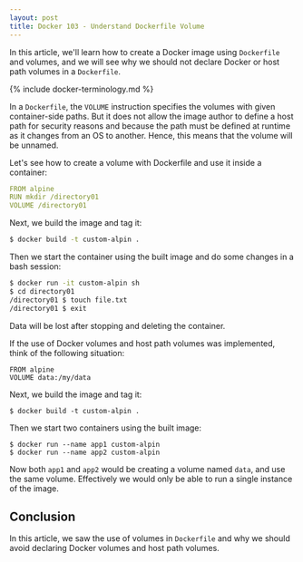 ```yaml
---
layout: post
title: Docker 103 - Understand Dockerfile Volume
---
```


In this article, we'll learn how to create a Docker image using `Dockerfile` and volumes, and we will see why we should not declare Docker or host path volumes in a `Dockerfile`.

{% include docker-terminology.md %}

In a `Dockerfile`, the `VOLUME` instruction specifies the volumes with given container-side paths. But it does not allow the image author to define a host path for security reasons and because the path must be defined at runtime as it changes from an OS to another. Hence, this means that the volume will be unnamed.

Let's see how to create a volume with Dockerfile and use it inside a container:

```yaml
FROM alpine
RUN mkdir /directory01
VOLUME /directory01
```

Next, we build the image and tag it:

```bash
$ docker build -t custom-alpin .
```

Then we start the container using the built image and do some changes in a bash session:

```bash
$ docker run -it custom-alpin sh
$ cd directory01
/directory01 $ touch file.txt
/directory01 $ exit
```

Data will be lost after stopping and deleting the container.

If the use of Docker volumes and host path volumes was implemented, think of the following situation:

```
FROM alpine
VOLUME data:/my/data
```

Next, we build the image and tag it:

```
$ docker build -t custom-alpin .
```

Then we start two containers using the built image:

```
$ docker run --name app1 custom-alpin
$ docker run --name app2 custom-alpin
```

Now both `app1` and `app2` would be creating a volume named `data`, and use the same volume. Effectively we would only be able to run a single instance of the image.

## Conclusion

In this article, we saw the use of volumes in `Dockerfile` and why we should avoid declaring Docker volumes and host path volumes. 